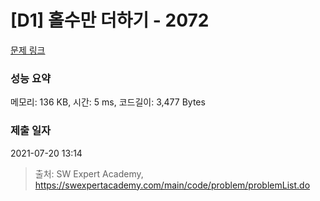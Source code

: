 # [D1] 홀수만 더하기 - 2072 

[문제 링크](https://swexpertacademy.com/main/code/problem/problemDetail.do?contestProbId=AV5QSEhaA5sDFAUq) 

### 성능 요약

메모리: 136 KB, 시간: 5 ms, 코드길이: 3,477 Bytes

### 제출 일자

2021-07-20 13:14



> 출처: SW Expert Academy, https://swexpertacademy.com/main/code/problem/problemList.do